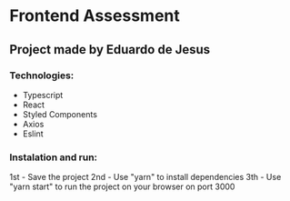 # Frontend Assessment

## Project made by Eduardo de Jesus

### Technologies:

- Typescript
- React
- Styled Components
- Axios
- Eslint

### Instalation and run:

1st - Save the project
2nd - Use "yarn" to install dependencies
3th - Use "yarn start" to run the project on your browser on port 3000
